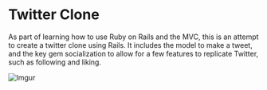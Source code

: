 # Twitter Clone 

As part of learning how to use Ruby on Rails and the MVC, this is an attempt to create a twitter clone using Rails. It includes the model to make a tweet, and the key gem socialization to allow for a few features to replicate Twitter, such as following and liking. 

![Imgur](http://i.imgur.com/wcatNSm.png)
